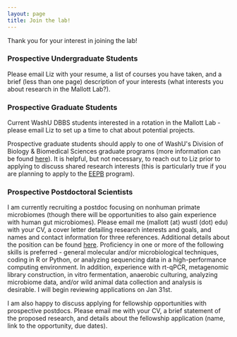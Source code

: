```yaml
---
layout: page
title: Join the lab!
---
```

Thank you for your interest in joining the lab!

### Prospective Undergraduate Students

Please email Liz with your resume, a list of courses you have taken, and a brief (less than one page) description of your interests (what interests you about research in the Mallott Lab?).

### Prospective Graduate Students

Current WashU DBBS students interested in a rotation in the Mallott Lab - please email Liz to set up a time to chat about potential projects.

Prospective graduate students should apply to one of WashU's Division of Biology & Biomedical Sciences graduate programs (more information can be found [here](https://dbbs.wustl.edu/Pages/index.aspx)). It is helpful, but not necessary, to reach out to Liz prior to applying to discuss shared research interests (this is particularly true if you are planning to apply to the [EEPB](https://dbbs.wustl.edu/divprograms/eepb/Pages/default.aspx) program).

### Prospective Postdoctoral Scientists

I am currently recruiting a postdoc focusing on nonhuman primate microbiomes (though there will be opportunities to also gain experience with human gut microbiomes). Please email me (mallott (at) wustl (dot) edu) with your CV, a cover letter detailing research interests and goals, and names and contact information for three references. Additional details about the position can be found [here](https://wustl.wd1.myworkdayjobs.com/en-US/External/details/Postdoctoral-Research-Associate---Arts---Sciences_JR71608?q=JR71608). 
Proficiency in one or more of the following skills is preferred - general molecular and/or microbiological techniques, coding in R or Python, or analyzing sequencing data in a high-performance computing environment. In addition, experience with rt-qPCR, metagenomic library construction, in vitro fermentation, anaerobic culturing, analyzing microbiome data, and/or wild animal data collection and analysis is desirable.
I will begin reviewing applications on Jan 31st.

I am also happy to discuss applying for fellowship opportunities with prospective postdocs. Please email me with your CV, a brief statement of the proposed research, and details about the fellowship application (name, link to the opportunity, due dates).
